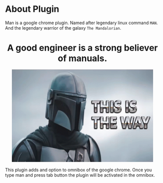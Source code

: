 # About Plugin

Man is a google chrome plugin. Named after legendary linux command `MAN`.
And the legendary warrior of the galaxy `The Mandalorian`.

<h1 align="center">A good engineer is a strong believer of manuals.</h1>

<p align="center">
    <img width="460" height="300" src="https://github.com/isurudevj/man/raw/main/github-docs/mando.gif">
</p>

This plugin adds and option to omnibox of the google chrome.
Once you type man and press tab button the plugin will be activated in the omnibox.
